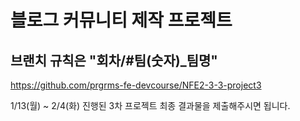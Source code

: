 # 블로그 커뮤니티 제작 프로젝트

## 브랜치 규칙은 "회차/#팀(숫자)\_팀명"

https://github.com/prgrms-fe-devcourse/NFE2-3-3-project3

1/13(월) ~ 2/4(화) 진행된 3차 프로젝트 최종 결과물을 제출해주시면 됩니다.
